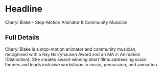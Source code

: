 # Headline

Cheryl Blake - Stop-Motion Animator & Community Musician

## Full Details

Cheryl Blake is a stop-motion animator and community musician, recognised with a Ray Harryhausen Award and an MA in Animation (Distinction). She creates award-winning short films addressing social themes and leads inclusive workshops in music, percussion, and animation.
